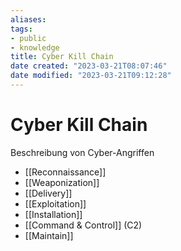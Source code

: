 ```yaml
---
aliases: 
tags: 
- public
- knowledge
title: Cyber Kill Chain
date created: "2023-03-21T08:07:46"
date modified: "2023-03-21T09:12:28"
---
```


# Cyber Kill Chain

Beschreibung von Cyber-Angriffen

- [[Reconnaissance]]
- [[Weaponization]]
- [[Delivery]]
- [[Exploitation]]
- [[Installation]]
- [[Command & Control]] (C2)
- [[Maintain]]
